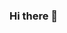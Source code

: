 ### Hi there 👋

<!--
**e2295368/e2295368** is a ✨ _special_ ✨ repository because its `README.md` (this file) appears on your GitHub profile.

Here are some ideas to get you started:

- 🔭 I’m currently working on programation
- 🌱 I’m currently learning consept de programation et JAVA
- 👯 I’m looking to collaborate on  
- 🤔 I’m looking for help with ...
- 💬 Ask me about ...
- 📫 How to reach me: ...
- 😄 Pronouns: ...
- ⚡ Fun fact: ...
-->
